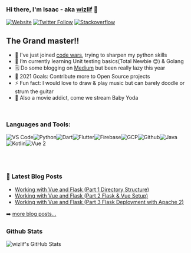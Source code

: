 ### Hi there, I'm Isaac - aka [wizlif](http://wizlif.github.io) 👋

[![Website](https://img.shields.io/website?label=wizlif.github.io&style=for-the-badge&url=https%3A%2F%2Fwizlif.github.io)](https://wizlif.github.io)
[![Twitter Follow](https://img.shields.io/twitter/follow/wizlif144?color=1DA1F2&logo=twitter&style=for-the-badge)](https://twitter.com/intent/follow?original_referer=https%3A%2F%2Fgithub.com%2Fwizlif&screen_name=wizlif)
[![Stackoverflow](https://img.shields.io/stackexchange/stackoverflow/r/6056359?color=F48024&logo=stackexchange&style=for-the-badge)](https://stackoverflow.com/users/6056359/isaac-obella)

## The Grand master!!

- 🔭 I've just joined [code wars](https://www.codewars.com/users/wizlif), trying to sharpen my python skills
- 🌱 I’m currently learning Unit testing basics(Total Newbie 😊) & Golang
- 🗒️ Do some blogging on [Medium](https://wizlif-144.medium.com) but been really lazy this year
- 🥅 2021 Goals: Contribute more to Open Source projects
- ⚡ Fun fact: I would love to draw & play music but can barely doodle or strum the guitar
- 🎥 Also a movie addict, come we stream Baby Yoda

<br />

### Languages and Tools:

![VS Code](https://img.shields.io/badge/VS_Code-blue?style=for-the-badge&logo=visual-studio-code)![Python](https://img.shields.io/badge/Python-lightgrey?style=for-the-badge&logo=python)![Dart](https://img.shields.io/badge/Dart-informational?style=for-the-badge&logo=dart)![Flutter](https://img.shields.io/badge/Flutter-informational?style=for-the-badge&logo=flutter)![Firebase](https://img.shields.io/badge/Firebase-yellow?style=for-the-badge&logo=firebase&)![GCP](https://img.shields.io/badge/Google_Cloud-lightgrey?style=for-the-badge&logo=google-cloud)![Github](https://img.shields.io/badge/Github-black?style=for-the-badge&logo=github)![Java](https://img.shields.io/badge/Java-red?style=for-the-badge&logo=java)![Kotlin](https://img.shields.io/badge/Kotlin-pink?style=for-the-badge&logo=kotlin)![Vue 2](https://img.shields.io/badge/vue-2.x-brightgreen.svg?style=for-the-badge&logo=vue)

<br />
<br />


### 📕 Latest Blog Posts

- [Working with Vue and Flask (Part 1 Directory Structure)](https://wizlif-144.medium.com/working-with-vue-and-flask-part-1-directory-structure-9be58692131c)
- [Working with Vue and Flask (Part 2 Flask & Vue Setup)](https://wizlif-144.medium.com/working-with-vue-and-flask-part-2-flask-vue-setup-5d2f825c9105)
- [Working with Vue and Flask (Part 3 Flask Deployment with Apache 2)](https://wizlif-144.medium.com/working-with-vue-and-flask-part-3-flask-deployment-with-apache-2-d8f38cf4dd1f)

➡️ [more blog posts...](https://wizlif-144.medium.com)


### Github Stats

  <img align="left" alt="wizlif's GitHub Stats" src="https://github-readme-stats.vercel.app/api?username=wizlif&show_icons=true&count_private=true&hide_border=true&theme=radical" />

